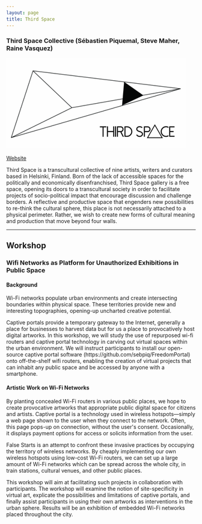 ```yaml
---
layout: page
title: Third Space
---
```

<h3>Third Space Collective (Sébastien Piquemal, Steve Maher, Raine Vasquez)</h3>
<img src="thirdspace.png" />
<p><a href="http://www.th1rdspac3.com" target="_blank">Website</a></p>
<p>Third Space is a transcultural collective of nine artists, writers and curators based in Helsinki, Finland. Born of the lack of accessible spaces for the politically and economically disenfranchised, Third Space gallery is a free space, opening its doors to a transcultural society in order to facilitate projects of socio-political impact that encourage discussion and challenge borders. A reflective and productive space that engenders new possibilities to re-think the cultural sphere, this place is not necessarily attached to a physical perimeter. Rather, we wish to create new forms of cultural meaning and production that move beyond four walls.</p>

<hr />
<h2>Workshop</h2>
<h3>Wifi Networks as Platform for Unauthorized Exhibitions in Public Space</h3>
<h4>Background</h4>
<p>Wi-Fi networks populate urban environments and create intersecting boundaries within physical space. These territories provide new and interesting topographies, opening-up uncharted creative potential.</p>
<p>Captive portals provide a temporary gateway to the Internet, generally a place for businesses to harvest data but for us a place to provocatively host digital artworks.
In this workshop, we will study the use of repurposed wi-fi routers and captive portal technology in carving out virtual spaces within the urban environment. We will instruct participants to install our open-source captive portal software (https://github.com/sebpiq/FreedomPortal) onto off-the-shelf wifi routers, enabling the creation of virtual projects that can inhabit any public space and be accessed by anyone with a smartphone.</p>

<h4>Artistic Work on Wi-Fi Networks</h4>
<p>By planting concealed Wi-Fi routers in various public places, we hope to create provocative artworks that appropriate public digital space for citizens and artists. Captive portal is a technology used in wireless hotspots—simply a web page shown to the user when they connect to the network. Often, this page pops-up on connection, without the user's consent. Occasionally, it displays payment options for access or solicits information from the user.</p>
<p>False Starts is an attempt to confront these invasive practices by occupying the territory of wireless networks. By cheaply implementing our own wireless hotspots using low-cost Wi-Fi routers, we can set up a large amount of Wi-Fi networks which can be spread across the whole city, in train stations, cultural venues, and other public places.</p>
<p>This workshop will aim at facilitating such projects in collaboration with participants. The workshop will examine the notion of site-specificity in virtual art, explicate the possibilities and limitations of captive portals, and finally assist participants in using their own artworks as interventions in the urban sphere. Results will be an exhibition of embedded Wi-Fi networks placed throughout the city.</p>